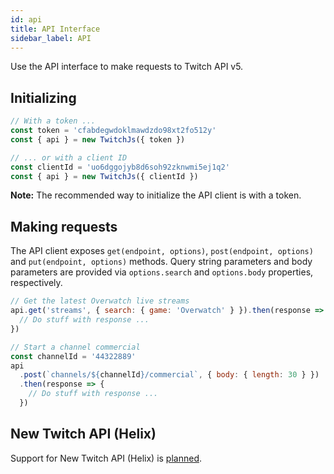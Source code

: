 ```yaml
---
id: api
title: API Interface
sidebar_label: API
---
```


Use the API interface to make requests to Twitch API v5.

## Initializing

```js
// With a token ...
const token = 'cfabdegwdoklmawdzdo98xt2fo512y'
const { api } = new TwitchJs({ token })

// ... or with a client ID
const clientId = 'uo6dggojyb8d6soh92zknwmi5ej1q2'
const { api } = new TwitchJs({ clientId })
```

**Note:** The recommended way to initialize the API client is with a token.

## Making requests

The API client exposes `get(endpoint, options)`, `post(endpoint, options)` and
`put(endpoint, options)` methods. Query string parameters and body parameters
are provided via `options.search` and `options.body` properties, respectively.

```js
// Get the latest Overwatch live streams
api.get('streams', { search: { game: 'Overwatch' } }).then(response => {
  // Do stuff with response ...
})

// Start a channel commercial
const channelId = '44322889'
api
  .post(`channels/${channelId}/commercial`, { body: { length: 30 } })
  .then(response => {
    // Do stuff with response ...
  })
```

## New Twitch API (Helix)

Support for New Twitch API (Helix) is
[planned](https://github.com/twitch-apis/twitch-js/issues/92).

